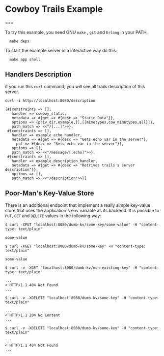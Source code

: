 # Cowboy Trails Example
===

To try this example, you need GNU `make` , `git` and `Erlang` in your PATH.

```
  make deps
```

To start the example server in a interactive way do this:
```
  make app shell
```

## Handlers Description

if you run this `curl` command, you will see all trails description of this server.

```
curl -i http://localhost:8080/description

[#{constraints => [],
   handler => cowboy_static,
   metadata => #{get => #{desc => "Static Data"}},
   options => {priv_dir,example,[],[{mimetypes,cow_mimetypes,all}]},
   path_match => <<"/[...]">>},
 #{constraints => [],
   handler => example_echo_handler,
   metadata => #{get => #{desc => "Gets echo var in the server"},
     put => #{desc => "Sets echo var in the server"}},
   options => [],
   path_match => <<"/message/[:echo]">>},
 #{constraints => [],
   handler => example_description_handler,
   metadata => #{get => #{desc => "Retrives trails's server description"}},
   options => [],
   path_match => <<"/description">>}]
```

## Poor-Man's Key-Value Store

There is an  additional endpoint that implement a really simple key-value store
that uses the application's env variable as its backend. It is possible to `PUT`,
`GET` and `DELETE` values in the following way:

```
$ curl -XPUT "localhost:8080/dumb-kv/some-key/some-value" -H "content-type: text/plain"

some-value

$ curl -XGET "localhost:8080/dumb-kv/some-key" -H "content-type: text/plain"

some-value

$ curl -v -XGET "localhost:8080/dumb-kv/non-existing-key" -H "content-type: text/plain"

...
< HTTP/1.1 404 Not Found
...

$ curl -v -XDELETE "localhost:8080/dumb-kv/some-key" -H "content-type: text/plain"

...
< HTTP/1.1 204 No Content
...

$ curl -v -XDELETE "localhost:8080/dumb-kv/some-key" -H "content-type: text/plain"

...
< HTTP/1.1 404 Not Found
...
```

